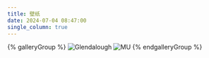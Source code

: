```yaml
---
title: 壁纸
date: 2024-07-04 08:47:00
single_column: true
---
```


<div class="trm-card">
{% galleryGroup %}
  <img class="drawing" src="https://s2.loli.net/2022/08/05/tBJmQDA5ZOhMwN6.jpg" alt="Glendalough" title="Glendalough,Ireland &#10;2021-10-10" >
   <img class="drawing" src="https://s2.loli.net/2022/08/05/H4Zq6MD9hd7wkgQ.jpg" alt="MU" title="Maynooth,Ireland &#10;2021-9-12" >
{% endgalleryGroup %}
</div>
